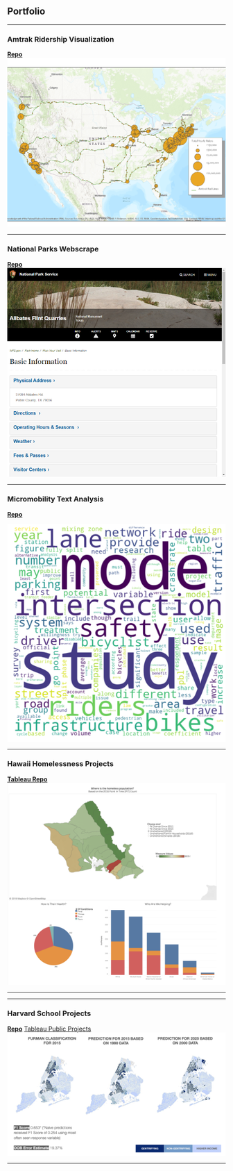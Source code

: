 ## Portfolio
<!-- Global site tag (gtag.js) - Google Analytics -->
<script async src="https://www.googletagmanager.com/gtag/js?id=UA-151918240-1"></script>
<script>
  window.dataLayer = window.dataLayer || [];
  function gtag(){dataLayer.push(arguments);}
  gtag('js', new Date());

  gtag('config', 'UA-151918240-1');
</script>

---

### Amtrak Ridership Visualization
**[Repo](https://github.com/ericenglin/Amtrak-Web-Scraper)**
<img src="images/Amtrak-Ridership.png?raw=true"/>

---
### National Parks Webscrape
**[Repo](https://github.com/ericenglin/NPS-Website-Scrape)**
<img src="images/NPS-Site-Screenshot.png?raw=true"/>

---
### Micromobility Text Analysis
**[Repo](./pages/micromobility-page.md)**

<img src="images/micromobility-word-cloud.png?raw=true"/>


---

### Hawaii Homelessness Projects

**[Tableau Repo](https://public.tableau.com/profile/ericenglin#!/)**
<img src="images/Tableau-Public.png?raw=true"/>

---


---

### Harvard School Projects
**[Repo](./pages/harvard-schoolwork.md)**
[Tableau Public Projects]()
<img src="images/NYC-gentrification.png?raw=true"/>

---
